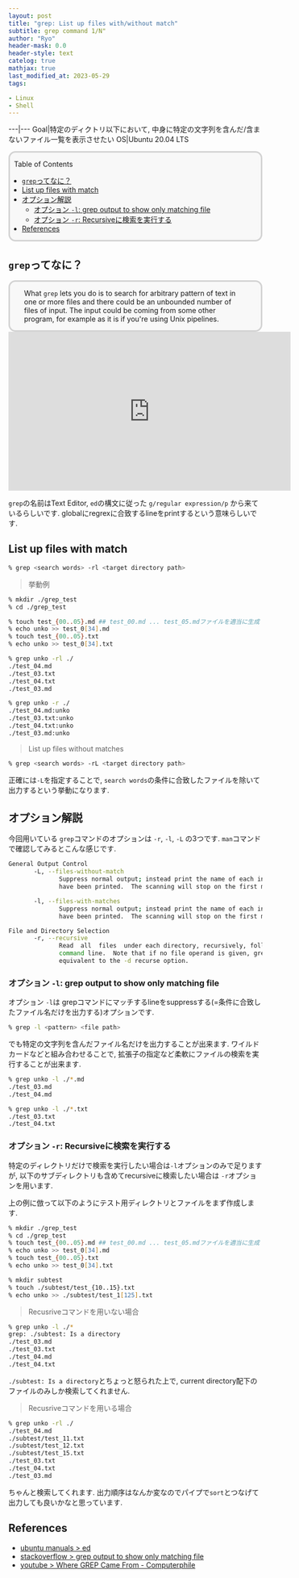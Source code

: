 ```yaml
---
layout: post
title: "grep: List up files with/without match"
subtitle: grep command 1/N"
author: "Ryo"
header-mask: 0.0
header-style: text
catelog: true
mathjax: true
last_modified_at: 2023-05-29
tags:

- Linux
- Shell
---
```



---|---
Goal|特定のディクトリ以下において, 中身に特定の文字列を含んだ/含まないファイル一覧を表示させたい
OS|Ubuntu 20.04 LTS


<div style='border-radius: 1em; border-style:solid; border-color:#D3D3D3; background-color:#F8F8F8'>
<p class="h4">&nbsp;&nbsp;Table of Contents</p>
<!-- START doctoc generated TOC please keep comment here to allow auto update -->
<!-- DON'T EDIT THIS SECTION, INSTEAD RE-RUN doctoc TO UPDATE -->

- [`grep`ってなに？](#grep%E3%81%A3%E3%81%A6%E3%81%AA%E3%81%AB)
- [List up files with match](#list-up-files-with-match)
- [オプション解説](#%E3%82%AA%E3%83%97%E3%82%B7%E3%83%A7%E3%83%B3%E8%A7%A3%E8%AA%AC)
  - [オプション `-l`: grep output to show only matching file](#%E3%82%AA%E3%83%97%E3%82%B7%E3%83%A7%E3%83%B3--l-grep-output-to-show-only-matching-file)
  - [オプション `-r`: Recursiveに検索を実行する](#%E3%82%AA%E3%83%97%E3%82%B7%E3%83%A7%E3%83%B3--r-recursive%E3%81%AB%E6%A4%9C%E7%B4%A2%E3%82%92%E5%AE%9F%E8%A1%8C%E3%81%99%E3%82%8B)
- [References](#references)

<!-- END doctoc generated TOC please keep comment here to allow auto update -->

</div>

## `grep`ってなに？

<div style='padding-left: 2em; padding-right: 2em; border-radius: 1em; border-style:solid; border-color:#D3D3D3; background-color:#F8F8F8'>

What `grep` lets you do is to search for arbitrary pattern of text in one or more files
and there could be an unbounded number of files of input. The input could be coming from 
some other program, for example as it is if you're using Unix pipelines.

</div>


<iframe width="560" height="315" src="https://www.youtube.com/embed/NTfOnGZUZDk" title="YouTube video player" frameborder="0" allow="accelerometer; autoplay; clipboard-write; encrypted-media; gyroscope; picture-in-picture; web-share" allowfullscreen></iframe>

`grep`の名前はText Editor, `ed`の構文に従った `g/regular expression/p` から来ているらしいです.
globalにregrexに合致するlineをprintするという意味らしいです.


## List up files with match

```zsh
% grep <search words> -rl <target directory path>
```

> 挙動例

```zsh
% mkdir ./grep_test
% cd ./grep_test

% touch test_{00..05}.md ## test_00.md ... test_05.mdファイルを適当に生成
% echo unko >> test_0[34].md
% touch test_{00..05}.txt  
% echo unko >> test_0[34].txt

% grep unko -rl ./ 
./test_04.md
./test_03.txt
./test_04.txt
./test_03.md

% grep unko -r ./ 
./test_04.md:unko
./test_03.txt:unko
./test_04.txt:unko
./test_03.md:unko
```


> List up files without matches

```zsh
% grep <search words> -rL <target directory path>
```

正確には`-L`を指定することで, `search words`の条件に合致したファイルを除いて出力するという挙動になります.

## オプション解説

今回用いている `grep`コマンドのオプションは `-r`, `-l`, `-L` の3つです.
`man`コマンドで確認してみるとこんな感じです.

```zsh
General Output Control
       -L, --files-without-match
              Suppress normal output; instead print the name of each input file from which no output would normally
              have been printed.  The scanning will stop on the first match.

       -l, --files-with-matches
              Suppress normal output; instead print the name of each input file from which  output  would  normally
              have been printed.  The scanning will stop on the first match.

File and Directory Selection
       -r, --recursive
              Read  all  files  under each directory, recursively, following symbolic links only if they are on the
              command line.  Note that if no file operand is given, grep searches the working directory.   This  is
              equivalent to the -d recurse option.
```

### オプション `-l`: grep output to show only matching file

オプション `-l`は grepコマンドにマッチするlineをsuppressする(=条件に合致したファイル名だけを出力する)オプションです.

```zsh
% grep -l <pattern> <file path>
```

でも特定の文字列を含んだファイル名だけを出力することが出来ます.
ワイルドカードなどと組み合わせることで, 拡張子の指定など柔軟にファイルの検索を実行することが出来ます.

```zsh
% grep unko -l ./*.md
./test_03.md
./test_04.md

% grep unko -l ./*.txt
./test_03.txt
./test_04.txt
```

### オプション `-r`: Recursiveに検索を実行する

特定のディレクトリだけで検索を実行したい場合は`-l`オプションのみで足りますが, 以下のサブディレクトリも含めてrecursiveに検索したい場合は
`-r`オプションを用います.

上の例に倣って以下のようにテスト用ディレクトリとファイルをまず作成します.

```zsh
% mkdir ./grep_test
% cd ./grep_test
% touch test_{00..05}.md ## test_00.md ... test_05.mdファイルを適当に生成
% echo unko >> test_0[34].md
% touch test_{00..05}.txt  
% echo unko >> test_0[34].txt

% mkdir subtest
% touch ./subtest/test_{10..15}.txt
% echo unko >> ./subtest/test_1[125].txt
```

> Recusriveコマンドを用いない場合

```zsh
% grep unko -l ./* 
grep: ./subtest: Is a directory
./test_03.md
./test_03.txt
./test_04.md
./test_04.txt
```

`./subtest: Is a directory`とちょっと怒られた上で, current directory配下のファイルのみしか検索してくれません.

> Recusriveコマンドを用いる場合

```zsh
% grep unko -rl ./
./test_04.md
./subtest/test_11.txt
./subtest/test_12.txt
./subtest/test_15.txt
./test_03.txt
./test_04.txt
./test_03.md
```

ちゃんと検索してくれます. 出力順序はなんか変なのでパイプで`sort`とつなげて出力しても良いかなと思っています.


## References

- [ubuntu manuals > ed](https://manpages.ubuntu.com/manpages/trusty/man1/ed.1plan9.html)
- [stackoverflow > grep output to show only matching file](https://stackoverflow.com/questions/3908156/grep-output-to-show-only-matching-file)
- [youtube > Where GREP Came From - Computerphile](https://www.youtube.com/watch?v=NTfOnGZUZDk)